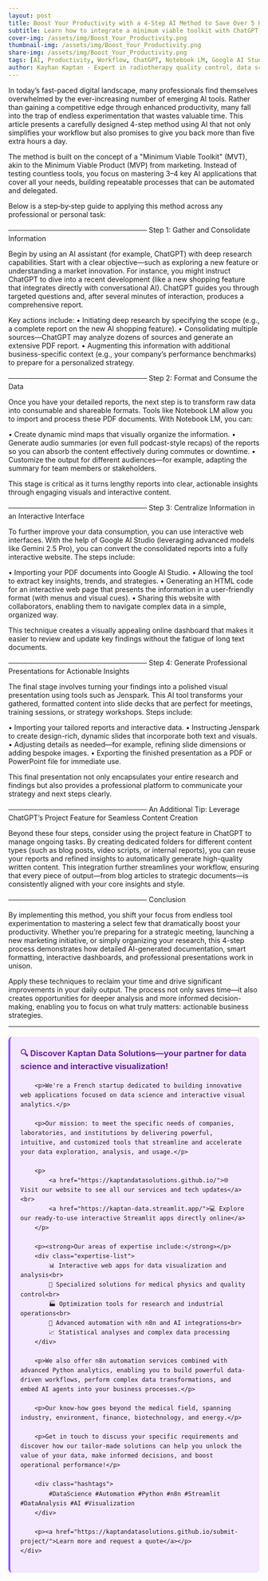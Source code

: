 ```yaml
---
layout: post
title: Boost Your Productivity with a 4-Step AI Method to Save Over 5 Hours Daily
subtitle: Learn how to integrate a minimum viable toolkit with ChatGPT, Notebook LM, Google AI Studio, and Jenspark to revolutionize your workflow
cover-img: /assets/img/Boost_Your_Productivity.png  
thumbnail-img: /assets/img/Boost_Your_Productivity.png  
share-img: /assets/img/Boost_Your_Productivity.png  
tags: [AI, Productivity, Workflow, ChatGPT, Notebook LM, Google AI Studio, Presentation Tools]
author: Kayhan Kaptan - Expert in radiotherapy quality control, data science and automation
---
```


In today’s fast-paced digital landscape, many professionals find themselves overwhelmed by the ever-increasing number of emerging AI tools. Rather than gaining a competitive edge through enhanced productivity, many fall into the trap of endless experimentation that wastes valuable time. This article presents a carefully designed 4-step method using AI that not only simplifies your workflow but also promises to give you back more than five extra hours a day.

The method is built on the concept of a "Minimum Viable Toolkit" (MVT), akin to the Minimum Viable Product (MVP) from marketing. Instead of testing countless tools, you focus on mastering 3–4 key AI applications that cover all your needs, building repeatable processes that can be automated and delegated.

Below is a step‑by‑step guide to applying this method across any professional or personal task:

────────────────────────────
Step 1: Gather and Consolidate Information

Begin by using an AI assistant (for example, ChatGPT) with deep research capabilities. Start with a clear objective—such as exploring a new feature or understanding a market innovation. For instance, you might instruct ChatGPT to dive into a recent development (like a new shopping feature that integrates directly with conversational AI). ChatGPT guides you through targeted questions and, after several minutes of interaction, produces a comprehensive report. 

Key actions include:
• Initiating deep research by specifying the scope (e.g., a complete report on the new AI shopping feature).
• Consolidating multiple sources—ChatGPT may analyze dozens of sources and generate an extensive PDF report.
• Augmenting this information with additional business-specific context (e.g., your company’s performance benchmarks) to prepare for a personalized strategy.

────────────────────────────
Step 2: Format and Consume the Data

Once you have your detailed reports, the next step is to transform raw data into consumable and shareable formats. Tools like Notebook LM allow you to import and process these PDF documents. With Notebook LM, you can:

• Create dynamic mind maps that visually organize the information.
• Generate audio summaries (or even full podcast-style recaps) of the reports so you can absorb the content effectively during commutes or downtime.
• Customize the output for different audiences—for example, adapting the summary for team members or stakeholders.

This stage is critical as it turns lengthy reports into clear, actionable insights through engaging visuals and interactive content.

────────────────────────────
Step 3: Centralize Information in an Interactive Interface

To further improve your data consumption, you can use interactive web interfaces. With the help of Google AI Studio (leveraging advanced models like Gemini 2.5 Pro), you can convert the consolidated reports into a fully interactive website. The steps include:

• Importing your PDF documents into Google AI Studio.
• Allowing the tool to extract key insights, trends, and strategies.
• Generating an HTML code for an interactive web page that presents the information in a user-friendly format (with menus and visual cues).
• Sharing this website with collaborators, enabling them to navigate complex data in a simple, organized way.

This technique creates a visually appealing online dashboard that makes it easier to review and update key findings without the fatigue of long text documents.

────────────────────────────
Step 4: Generate Professional Presentations for Actionable Insights

The final stage involves turning your findings into a polished visual presentation using tools such as Jenspark. This AI tool transforms your gathered, formatted content into slide decks that are perfect for meetings, training sessions, or strategy workshops. Steps include:

• Importing your tailored reports and interactive data.
• Instructing Jenspark to create design-rich, dynamic slides that incorporate both text and visuals.
• Adjusting details as needed—for example, refining slide dimensions or adding bespoke images.
• Exporting the finished presentation as a PDF or PowerPoint file for immediate use.

This final presentation not only encapsulates your entire research and findings but also provides a professional platform to communicate your strategy and next steps clearly.

────────────────────────────
An Additional Tip: Leverage ChatGPT’s Project Feature for Seamless Content Creation

Beyond these four steps, consider using the project feature in ChatGPT to manage ongoing tasks. By creating dedicated folders for different content types (such as blog posts, video scripts, or internal reports), you can reuse your reports and refined insights to automatically generate high-quality written content. This integration further streamlines your workflow, ensuring that every piece of output—from blog articles to strategic documents—is consistently aligned with your core insights and style.

────────────────────────────
Conclusion

By implementing this method, you shift your focus from endless tool experimentation to mastering a select few that dramatically boost your productivity. Whether you’re preparing for a strategic meeting, launching a new marketing initiative, or simply organizing your research, this 4-step process demonstrates how detailed AI-generated documentation, smart formatting, interactive dashboards, and professional presentations work in unison.

Apply these techniques to reclaim your time and drive significant improvements in your daily output. The process not only saves time—it also creates opportunities for deeper analysis and more informed decision-making, enabling you to focus on what truly matters: actionable business strategies.

---


<html lang="fr">
<head>
    <meta charset="UTF-8">
    <meta name="viewport" content="width=device-width, initial-scale=1.0">
    <title>Kaptan Data Solutions</title>
    <style>
        .citation {
            background-color: #f3e8ff;
            border-left: 4px solid #8b5cf6;
            padding: 20px;
            margin: 20px 0;
            border-radius: 8px;
            font-family: -apple-system, BlinkMacSystemFont, 'Segoe UI', Roboto, sans-serif;
            line-height: 1.6;
        }
        .citation h3 {
            color: #6b21a8;
            margin-top: 0;
        }
        .citation a {
            color: #7c3aed;
            text-decoration: none;
        }
        .citation a:hover {
            text-decoration: underline;
        }
        .expertise-list {
            margin: 15px 0;
        }
        .hashtags {
            font-weight: bold;
            color: #7c3aed;
            margin-top: 15px;
        }
    </style>
</head>
<body>
    <div class="citation">
        <h3>🔍 Discover Kaptan Data Solutions—your partner for data science and interactive visualization!</h3>
        
        <p>We're a French startup dedicated to building innovative web applications focused on data science and interactive visual analytics.</p>
        
        <p>Our mission: to meet the specific needs of companies, laboratories, and institutions by delivering powerful, intuitive, and customized tools that streamline and accelerate your data exploration, analysis, and usage.</p>
        
        <p>
            <a href="https://kaptandatasolutions.github.io/">🌐 Visit our website to see all our services and tech updates</a><br>
            <a href="https://kaptan-data.streamlit.app/">💻 Explore our ready-to-use interactive Streamlit apps directly online</a>
        </p>
        
        <p><strong>Our areas of expertise include:</strong></p>
        <div class="expertise-list">
            📊 Interactive web apps for data visualization and analysis<br>
            🔬 Specialized solutions for medical physics and quality control<br>
            🏭 Optimization tools for research and industrial operations<br>
            🤖 Advanced automation with n8n and AI integrations<br>
            📈 Statistical analyses and complex data processing
        </div>
        
        <p>We also offer n8n automation services combined with advanced Python analytics, enabling you to build powerful data-driven workflows, perform complex data transformations, and embed AI agents into your business processes.</p>
        
        <p>Our know-how goes beyond the medical field, spanning industry, environment, finance, biotechnology, and energy.</p>
        
        <p>Get in touch to discuss your specific requirements and discover how our tailor-made solutions can help you unlock the value of your data, make informed decisions, and boost operational performance!</p>
        
        <div class="hashtags">
            #DataScience #Automation #Python #n8n #Streamlit #DataAnalysis #AI #Visualization
        </div>
        
        <p><a href="https://kaptandatasolutions.github.io/submit-project/">Learn more and request a quote</a></p>
    </div>
</body>
</html>
